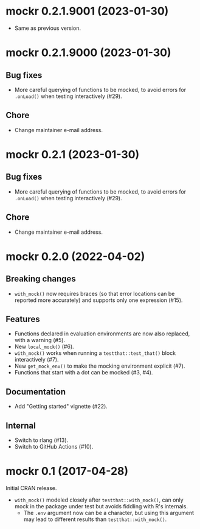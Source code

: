 <!-- NEWS.md is maintained by https://cynkra.github.io/fledge, do not edit -->

# mockr 0.2.1.9001 (2023-01-30)

- Same as previous version.


# mockr 0.2.1.9000 (2023-01-30)

## Bug fixes

- More careful querying of functions to be mocked, to avoid errors for `.onLoad()` when testing interactively (#29).

## Chore

- Change maintainer e-mail address.


# mockr 0.2.1 (2023-01-30)

## Bug fixes

- More careful querying of functions to be mocked, to avoid errors for `.onLoad()` when testing interactively (#29).

## Chore

- Change maintainer e-mail address.


# mockr 0.2.0 (2022-04-02)

## Breaking changes

- `with_mock()` now requires braces (so that error locations can be reported more accurately) and supports only one expression (#15).

## Features

- Functions declared in evaluation environments are now also replaced, with a warning (#5).
- New `local_mock()` (#6).
- `with_mock()` works when running a `testthat::test_that()` block interactively (#7).
- New `get_mock_env()` to make the mocking environment explicit (#7).
- Functions that start with a dot can be mocked (#3, #4).


## Documentation

- Add "Getting started" vignette (#22).

## Internal

- Switch to rlang (#13).
- Switch to GitHub Actions (#10).


# mockr 0.1 (2017-04-28)

Initial CRAN release.

- `with_mock()` modeled closely after `testthat::with_mock()`, can only mock in the package under test but avoids fiddling with R's internals.
    - The `.env` argument now can be a character, but using this argument may lead to different results than `testthat::with_mock()`.
